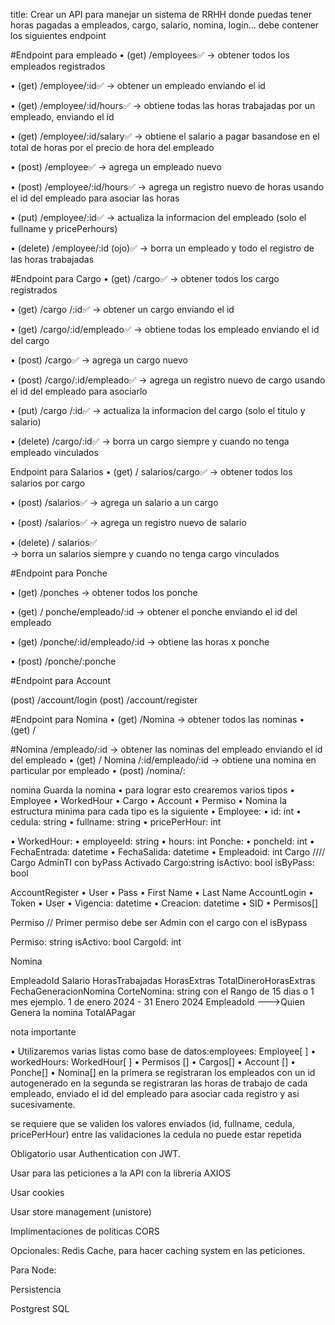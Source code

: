title: Crear un API para manejar un sistema de RRHH donde puedas tener horas pagadas a empleados, cargo, salario, nomina, login...  debe contener los siguientes endpoint

#Endpoint para empleado
• (get) /employees✅
-> obtener todos los empleados registrados

• (get) /employee/:id✅
-> obtener un empleado enviando el id

• (get) /employee/:id/hours✅
-> obtiene todas las horas trabajadas por un empleado, enviando el id

• (get) /employee/:id/salary✅
->  obtiene el salario a pagar basandose en el total de 
horas por el precio de hora del empleado

• (post) /employee✅
-> agrega un empleado nuevo

• (post) /employee/:id/hours✅
-> agrega un registro nuevo de horas usando el id del empleado para asociar las horas

• (put) /employee/:id✅
-> actualiza la informacion del empleado (solo el fullname y pricePerhours)

• (delete) /employee/:id (ojo)✅
-> borra un empleado y todo el registro de las horas trabajadas

#Endpoint para Cargo
• (get) /cargo✅
-> obtener todos los cargo  registrados

• (get) /cargo /:id✅
-> obtener un cargo enviando el id

• (get) /cargo/:id/empleado✅
-> obtiene todas los empleado enviando el id del cargo

• (post) /cargo✅
-> agrega un cargo nuevo

• (post) /cargo/:id/empleado✅
-> agrega un registro nuevo de cargo usando el id del empleado para asociarlo

• (put) /cargo  /:id✅
-> actualiza la informacion del cargo  (solo el titulo y salario)

• (delete) /cargo/:id✅
-> borra un cargo siempre y cuando no tenga empleado vinculados

Endpoint para Salarios
• (get) / salarios/cargo✅
-> obtener todos los salarios por cargo

• (post) /salarios✅
-> agrega un salario a un cargo 

• (post) /salarios✅
-> agrega un registro nuevo de salario

• (delete) / salarios✅  
-> borra un salarios  siempre y cuando no tenga cargo vinculados

#Endpoint para Ponche

• (get) /ponches
-> obtener todos los  ponche

• (get) / ponche/empleado/:id
-> obtener el ponche enviando el id del empleado

• (get) /ponche/:id/empleado/:id
-> obtiene las horas x ponche 

• (post) /ponche/:ponche

#Endpoint para Account

(post) /account/login
(post) /account/register

#Endpoint para Nomina
• (get) /Nomina
-> obtener todos las nominas
• (get) / 

#Nomina /empleado/:id
-> obtener las nominas del empleado enviando el id del empleado
• (get) /
Nomina  /:id/empleado/:id
-> obtiene una nomina en particular por empleado 
• (post) /nomina/:

nomina
Guarda la nomina
•  para lograr esto crearemos varios tipos
• Employee
• WorkedHour
• Cargo
• Account
• Permiso
• Nomina
la estructura minima para cada tipo es la siguiente
• Employee:
• id: int
• cedula: string
• fullname: string
• pricePerHour: int

• WorkedHour:
• employeeId: string
• hours: int
Ponche:
• poncheId: int
• FechaEntrada: datetime
• FechaSalida: datetime
• Empleadoid: int
Cargo
//// Cargo AdminTI con byPass Activado
   Cargo:string
    isActivo: bool
    isByPass: bool

AccountRegister
• User
• Pass
• First Name
• Last Name
AccountLogin
• Token
• User
• Vigencia: datetime
• Creacion: datetime
• SID
• Permisos[]

Permiso
// Primer permiso debe ser Admin con el cargo con el isBypass

   Permiso: string
   isActivo: bool
   CargoId: int
 

Nomina

EmpleadoId
Salario
HorasTrabajadas
HorasExtras
TotalDineroHorasExtras
FechaGeneracionNomina
CorteNomina: string con el Rango de 15 dias o 1 mes ejemplo. 1 de enero 2024 - 31 Enero 2024
EmpleadoId  --->Quien Genera la nomina
TotalAPagar

nota importante

• Utilizaremos  varias listas como base de datos:employees: Employee[ ]
• workedHours: WorkedHour[ ]
• Permisos []
• Cargos[]
• Account []
• Ponche[]
• Nomina[]
en la primera se registraran los empleados con un id autogenerado
en la segunda se registraran las horas de trabajo de cada empleado, enviado el id del empleado para asociar cada registro y asi sucesivamente.

se requiere que se validen los valores enviados (id, fullname, cedula, pricePerHour)
entre las validaciones la cedula no puede estar repetida

Obligatorio usar Authentication con JWT.

Usar para las peticiones a la API con la libreria AXIOS

Usar cookies

Usar store management (unistore)

Implimentaciones de politicas CORS

Opcionales:
Redis Cache, para hacer caching system en las peticiones.

Para Node:

Persistencia

 Postgrest SQL
